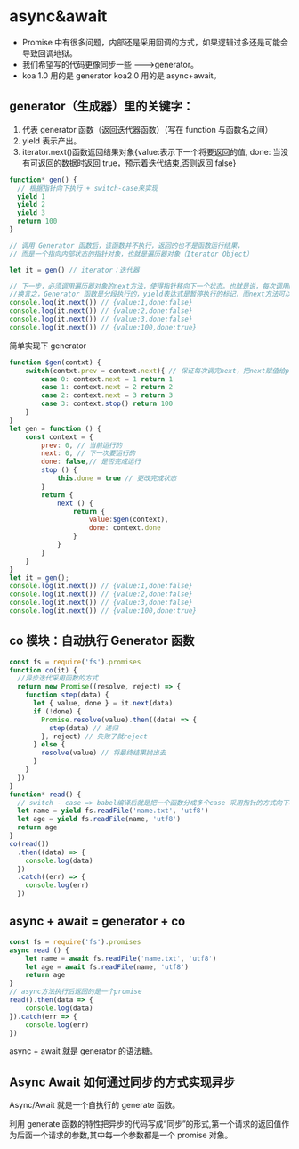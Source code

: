 # async&await

- Promise 中有很多问题，内部还是采用回调的方式，如果逻辑过多还是可能会导致回调地狱。
- 我们希望写的代码更像同步一些 --->generator。
- koa 1.0 用的是 generator koa2.0 用的是 async+await。

## generator（生成器）里的关键字：

1. 代表 generator 函数（返回迭代器函数）（写在 function 与函数名之间）
2. yield 表示产出。
3. iterator.next()函数返回结果对象{value:表示下一个将要返回的值, done: 当没有可返回的数据时返回 true，预示着迭代结束,否则返回 false}

```js
function* gen() {
  // 根据指针向下执行 + switch-case来实现
  yield 1
  yield 2
  yield 3
  return 100
}

// 调用 Generator 函数后，该函数并不执行，返回的也不是函数运行结果，
// 而是一个指向内部状态的指针对象，也就是遍历器对象（Iterator Object）

let it = gen() // iterator：迭代器

// 下一步，必须调用遍历器对象的next方法，使得指针移向下一个状态。也就是说，每次调用next方法，内部指针就从函数头部或上一次停下来的地方开始执行，直到遇到下一个yield表达式（或return语句）为止。
//换言之，Generator 函数是分段执行的，yield表达式是暂停执行的标记，而next方法可以恢复执行
console.log(it.next()) // {value:1,done:false}
console.log(it.next()) // {value:2,done:false}
console.log(it.next()) // {value:3,done:false}
console.log(it.next()) // {value:100,done:true}
```

简单实现下 generator

```js
function $gen(contxt) {
    switch(contxt.prev = context.next){ // 保证每次调完next，把next赋值给prev，走下个case
        case 0: context.next = 1 return 1
        case 1: context.next = 2 return 2
        case 2: context.next = 3 return 3
        case 3: context.stop() return 100
    }
}
let gen = function () {
    const context = {
        prev: 0, // 当前运行的
        next: 0, // 下一次要运行的
        done: false,// 是否完成运行
        stop () {
            this.done = true // 更改完成状态
        }
        return {
            next () {
                return {
                    value:$gen(context),
                    done: context.done
                }
            }
        }
    }
}
let it = gen();
console.log(it.next()) // {value:1,done:false}
console.log(it.next()) // {value:2,done:false}
console.log(it.next()) // {value:3,done:false}
console.log(it.next()) // {value:100,done:true}
```

## co 模块：自动执行 Generator 函数

```js
const fs = require('fs').promises
function co(it) {
  //异步迭代采用函数的方式
  return new Promise((resolve, reject) => {
    function step(data) {
      let { value, done } = it.next(data)
      if (!done) {
        Promise.resolve(value).then((data) => {
          step(data) // 递归
        }, reject) // 失败了就reject
      } else {
        resolve(value) // 将最终结果抛出去
      }
    }
  })
}
function* read() {
  // switch - case => babel编译后就是把一个函数分成多个case 采用指针的方式向下移动
  let name = yield fs.readFile('name.txt', 'utf8')
  let age = yield fs.readFile(name, 'utf8')
  return age
}
co(read())
  .then((data) => {
    console.log(data)
  })
  .catch((err) => {
    console.log(err)
  })
```

## async + await = generator + co

```js
const fs = require('fs').promises
async read () {
    let name = await fs.readFile('name.txt', 'utf8')
    let age = await fs.readFile(name, 'utf8')
    return age
}
// async方法执行后返回的是一个promise
read().then(data => {
    console.log(data)
}).catch(err => {
    console.log(err)
})
```

async + await 就是 generator 的语法糖。

## Async Await 如何通过同步的方式实现异步

Async/Await 就是一个自执行的 generate 函数。

利用 generate 函数的特性把异步的代码写成“同步”的形式,第一个请求的返回值作为后面一个请求的参数,其中每一个参数都是一个 promise 对象。
